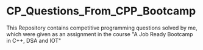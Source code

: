 # CP_Questions_From_CPP_Bootcamp
This Repository contains competitive programming questions solved by me, which were given as an assignment in the course "A Job Ready Bootcamp in C++, DSA and IOT"
